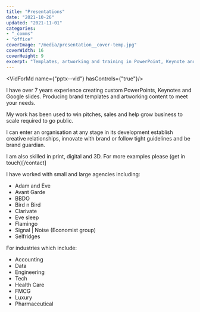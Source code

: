 ```yaml
---
title: "Presentations"
date: "2021-10-26"
updated: "2021-11-01"
categories:
- "_comms"
- "office"
coverImage: "/media/presentation__cover-temp.jpg"
coverWidth: 16
coverHeight: 9
excerpt: "Templates, artworking and training in PowerPoint, Keynote and Google Slides"
---
```

<script>
import VidForMd from "../components/VidForMd.svelte";
import PicsForMd from "../components/PicsForMd.svelte";
</script>

<VidForMd name={"pptx--vid"} hasControls={"true"}/>

I have over 7 years experience creating custom PowerPoints, Keynotes and Google slides. Producing brand 
templates and artworking content to meet your needs. 

My work has been used to win pitches, sales and help grow business to scale required to go public.

I can enter an organisation at any stage in its development establish creative relationships, innovate with brand 
or follow tight guidelines and be brand guardian. 

I am also skilled in print, digital and 3D. For more examples please (get in touch)[/contact]

I have worked with small and large agencies including:
- Adam and Eve
- Avant Garde
- BBDO
- Bird n Bird
- Clarivate
- Eve sleep
- Flamingo
- Signal | Noise (Economist group)
- Selfridges

For industries which include:
- Accounting
- Data
- Engineering
- Tech
- Health Care
- FMCG
- Luxury  
- Pharmaceutical
